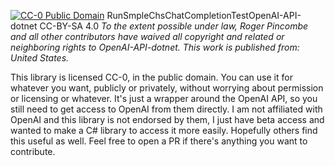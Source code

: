 [![CC-0 Public Domain](https://licensebuttons.net/p/zero/1.0/88x31.png)][def]
RunSmpleChsChatCompletionTestOpenAI-API-dotnet
CC-BY-SA 4.0
*To the extent possible under law, Roger Pincombe and all other contributors have waived all copyright and related or neighboring rights to OpenAI-API-dotnet. This work is published from: United States.*

This library is licensed CC-0, in the public domain.  You can use it for whatever you want, publicly or privately, without worrying about permission or licensing or whatever.  It's just a wrapper around the OpenAI API, so you still need to get access to OpenAI from them directly.  I am not affiliated with OpenAI and this library is not endorsed by them, I just have beta access and wanted to make a C# library to access it more easily.  Hopefully others find this useful as well.  Feel free to open a PR if there's anything you want to contribute.

[def]: http://creativecommons.org/publicdomain/zero/1.0/
